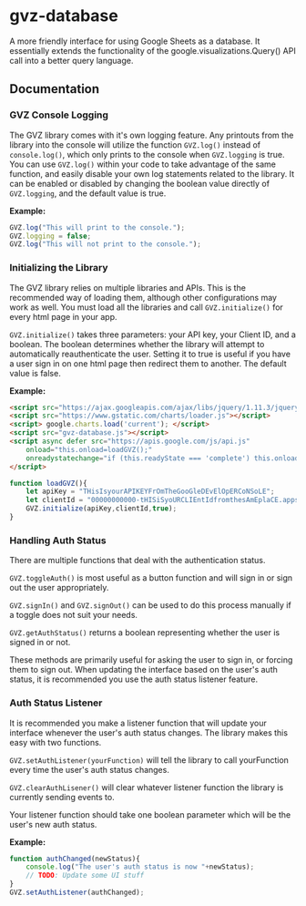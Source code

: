 # gvz-database
A more friendly interface for using Google Sheets as a database.
It essentially extends the functionality of the google.visualizations.Query() API call into a better query language.

## Documentation

### GVZ Console Logging
The GVZ library comes with it's own logging feature.
Any printouts from the library into the console will utilize the function `GVZ.log()` instead of `console.log()`, which only prints to the console when `GVZ.logging` is true.
You can use `GVZ.log()` within your code to take advantage of the same function, and easily disable your own log statements related to the library.
It can be enabled or disabled by changing the boolean value directly of `GVZ.logging`, and the default value is true.

**Example:**
```javascript
GVZ.log("This will print to the console.");
GVZ.logging = false;
GVZ.log("This will not print to the console.");
```

### Initializing the Library
The GVZ library relies on multiple libraries and APIs.
This is the recommended way of loading them, although other configurations may work as well.
You must load all the libraries and call `GVZ.initialize()` for every html page in your app.

`GVZ.initialize()` takes three parameters: your API key, your Client ID, and a boolean.
The boolean determines whether the library will attempt to automatically reauthenticate the user.
Setting it to true is useful if you have a user sign in on one html page then redirect them to another.
The default value is false.

**Example:** 
```html
<script src="https://ajax.googleapis.com/ajax/libs/jquery/1.11.3/jquery.min.js"></script>
<script src="https://www.gstatic.com/charts/loader.js"></script>
<script> google.charts.load('current'); </script>
<script src="gvz-database.js"></script>
<script async defer src="https://apis.google.com/js/api.js" 
    onload="this.onload=loadGVZ();"
    onreadystatechange="if (this.readyState === 'complete') this.onload()">
</script>
```
```javascript
function loadGVZ(){
	let apiKey = "THisIsyourAPIKEYFrOmTheGooGleDEvElOpERCoNSoLE";
	let clientId = "00000000000-tHISiSyoURCLIEntIdfromthesAmEplaCE.apps.googleusercontent.com";
	GVZ.initialize(apiKey,clientId,true);
}
```

### Handling Auth Status
There are multiple functions that deal with the authentication status.

`GVZ.toggleAuth()` is most useful as a button function and will sign in or sign out the user appropriately.

`GVZ.signIn()` and `GVZ.signOut()` can be used to do this process manually if a toggle does not suit your needs.

`GVZ.getAuthStatus()` returns a boolean representing whether the user is signed in or not.

These methods are primarily useful for asking the user to sign in, or forcing them to sign out.
When updating the interface based on the user's auth status, it is recommended you use the auth status listener feature.

### Auth Status Listener
It is recommended you make a listener function that will update your interface whenever the user's auth status changes.
The library makes this easy with two functions.

`GVZ.setAuthListener(yourFunction)` will tell the library to call yourFunction every time the user's auth status changes.

`GVZ.clearAuthLisener()` will clear whatever listener function the library is currently sending events to.

Your listener function should take one boolean parameter which will be the user's new auth status.

**Example:**
```javascript
function authChanged(newStatus){
    console.log("The user's auth status is now "+newStatus);
    // TODO: Update some UI stuff
}
GVZ.setAuthListener(authChanged);
```


